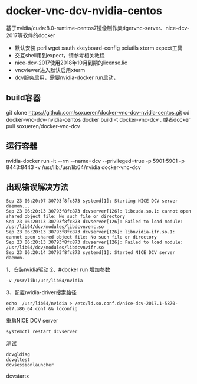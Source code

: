 # docker-vnc-dcv-nvidia-centos
基于nvidia/cuda:8.0-runtime-centos7镜像制作集tigervnc-server、nice-dcv-2017等软件的docker
- 默认安装 perl wget xauth xkeyboard-config  pciutils xterm expect工具
- 交互shell用到expect，请参考相关教程
- nice-dcv-2017使用2018年10月到期的license.lic
- vncviewer进入默认启用xterm
- dcv服务启用，需要nvidia-docker run启动，
## build容器
git clone https://github.com/soxueren/docker-vnc-dcv-nvidia-centos.git
cd docker-vnc-dcv-nvidia-centos
docker build -t docker-vnc-dcv .
或者docker pull soxueren/docker-vnc-dcv
## 运行容器
nvidia-docker run -it   --rm --name=dcv  --privileged=true -p 5901:5901  -p 8443:8443   -v /usr/lib:/usr/lib64/nvidia docker-vnc-dcv

## 出现错误解决方法
```
Sep 23 06:20:07 30793f8fc873 systemd[1]: Starting NICE DCV server daemon...
Sep 23 06:20:13 30793f8fc873 dcvserver[126]: libcuda.so.1: cannot open shared object file: No such file or directory
Sep 23 06:20:13 30793f8fc873 dcvserver[126]: Failed to load module: /usr/lib64/dcv/modules/libdcvnvenc.so
Sep 23 06:20:13 30793f8fc873 dcvserver[126]: libnvidia-ifr.so.1: cannot open shared object file: No such file or directory
Sep 23 06:20:13 30793f8fc873 dcvserver[126]: Failed to load module: /usr/lib64/dcv/modules/libdcvnvifr.so
Sep 23 06:20:14 30793f8fc873 systemd[1]: Started NICE DCV server daemon.
```
1、安装nvidia驱动
2、#docker run 增加参数
```
-v /usr/lib:/usr/lib64/nvidia 
```
3、配置nvidia-driver搜索路径
```
echo  /usr/lib64/nvidia > /etc/ld.so.conf.d/nice-dcv-2017.1-5870-el7.x86_64.conf && ldconfig
```
重启NICE DCV server
```
systemctl restart dcvserver
```
测试
```
dcvgldiag
dcvgltest
dcvsessionlauncher
```
dcvstartx
